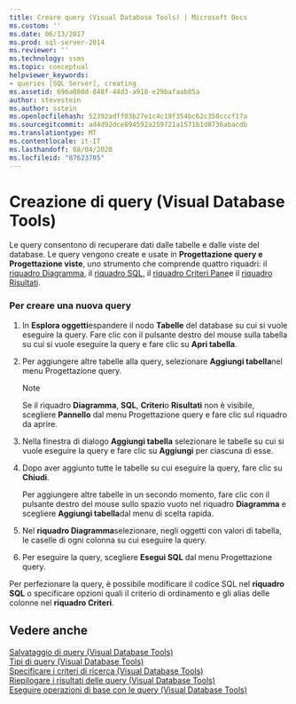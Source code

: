 ```yaml
---
title: Creare query (Visual Database Tools) | Microsoft Docs
ms.custom: ''
ms.date: 06/13/2017
ms.prod: sql-server-2014
ms.reviewer: ''
ms.technology: ssms
ms.topic: conceptual
helpviewer_keywords:
- queries [SQL Server], creating
ms.assetid: 696a080d-848f-44d3-a918-e29bafaab85a
author: stevestein
ms.author: sstein
ms.openlocfilehash: 52392adff03b27e1c4c19f354bc62c350cccf17a
ms.sourcegitcommit: ad4d92dce894592a259721a1571b1d8736abacdb
ms.translationtype: MT
ms.contentlocale: it-IT
ms.lasthandoff: 08/04/2020
ms.locfileid: "87623705"
---
```

# <a name="create-queries-visual-database-tools"></a>Creazione di query (Visual Database Tools)
  Le query consentono di recuperare dati dalle tabelle e dalle viste del database. Le query vengono create e usate in **Progettazione query e Progettazione viste**, uno strumento che comprende quattro riquadri: il [riquadro Diagramma](visual-database-tools.md), il [riquadro SQL](sql-pane-visual-database-tools.md), il [riquadro Criteri Pane](criteria-pane-visual-database-tools.md)e il [riquadro Risultati](results-pane-visual-database-tools.md).  
  
### <a name="to-create-a-new-query"></a>Per creare una nuova query  
  
1.  In **Esplora oggetti**espandere il nodo **Tabelle** del database su cui si vuole eseguire la query. Fare clic con il pulsante destro del mouse sulla tabella su cui si vuole eseguire la query e fare clic su **Apri tabella**.  
  
2.  Per aggiungere altre tabelle alla query, selezionare **Aggiungi tabella**nel menu Progettazione query.  
  
    > [!NOTE]  
    >  Se il riquadro **Diagramma**, **SQL**, **Criteri**o **Risultati** non è visibile, scegliere **Pannello** dal menu Progettazione query e fare clic sul riquadro da aprire.  
  
3.  Nella finestra di dialogo **Aggiungi tabella** selezionare le tabelle su cui si vuole eseguire la query e fare clic su **Aggiungi** per ciascuna di esse.  
  
4.  Dopo aver aggiunto tutte le tabelle su cui eseguire la query, fare clic su **Chiudi**.  
  
     Per aggiungere altre tabelle in un secondo momento, fare clic con il pulsante destro del mouse sullo spazio vuoto nel riquadro **Diagramma** e scegliere **Aggiungi tabella**dal menu di scelta rapida.  
  
5.  Nel **riquadro Diagramma**selezionare, negli oggetti con valori di tabella, le caselle di ogni colonna su cui eseguire la query.  
  
6.  Per eseguire la query, scegliere **Esegui SQL** dal menu Progettazione query.  
  
 Per perfezionare la query, è possibile modificare il codice SQL nel **riquadro SQL** o specificare opzioni quali il criterio di ordinamento e gli alias delle colonne nel **riquadro Criteri**.  
  
## <a name="see-also"></a>Vedere anche  
 [Salvataggio di query &#40;Visual Database Tools&#41;](save-queries-visual-database-tools.md)   
 [Tipi di query &#40;Visual Database Tools&#41;](types-of-queries-visual-database-tools.md)   
 [Specificare i criteri di ricerca &#40;Visual Database Tools&#41;](specify-search-criteria-visual-database-tools.md)   
 [Riepilogare i risultati delle query &#40;Visual Database Tools&#41;](summarize-query-results-visual-database-tools.md)   
 [Eseguire operazioni di base con le query &#40;Visual Database Tools&#41;](perform-basic-operations-with-queries-visual-database-tools.md)  
  
  
